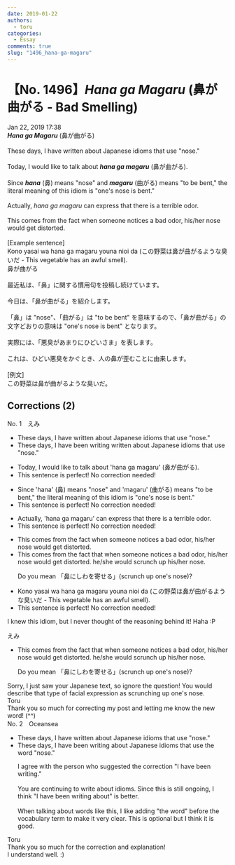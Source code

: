 ```yaml
---
date: 2019-01-22
authors:
  - toru
categories:
  - Essay
comments: true
slug: "1496_hana-ga-magaru"
---
```


# 【No. 1496】<strong><em>Hana ga Magaru</em></strong> (鼻が曲がる - Bad Smelling)
<div class="date">Jan 22, 2019 17:38</div>
<div id="post"><div id="body_show_ori">
<strong><em>Hana ga Magaru</em></strong> (鼻が曲がる)<br/><br/>These days, I have written about Japanese idioms that use "nose."<br/><br/>Today, I would like to talk about <strong><em>hana ga magaru</em></strong> (鼻が曲がる).<br/><br/>Since <strong><em>hana</em></strong> (鼻) means "nose" and <strong><em>magaru</em></strong> (曲がる) means "to be bent," the literal meaning of this idiom is "one's nose is bent."<br/><br/>Actually, <em>hana ga magaru</em> can express that there is a terrible odor.<br/><br/>This comes from the fact when someone notices a bad odor, his/her nose would get distorted.<br/><br/>[Example sentence]<br/>Kono yasai wa hana ga magaru youna nioi da (この野菜は鼻が曲がるような臭いだ - This vegetable has an awful smell).
</div></div>

<!-- more -->

<div id="post_ja"><div id="body_show_mo">
鼻が曲がる<br/><br/>最近私は、「鼻」に関する慣用句を投稿し続けています。<br/><br/>今日は、「鼻が曲がる」を紹介します。<br/><br/>「鼻」は "nose"、「曲がる」は "to be bent" を意味するので、「鼻が曲がる」の文字どおりの意味は "one's nose is bent" となります。<br/><br/>実際には、「悪臭があまりにひどいさま」を表します。<br/><br/>これは、ひどい悪臭をかぐとき、人の鼻が歪むことに由来します。<br/><br/>[例文]<br/>この野菜は鼻が曲がるような臭いだ。
</div></div>

## Corrections (2)
<div id="block"><div class="first_name"> No. 1　<span class="just_name">えみ</span></div><div id="block2">
<ul class="correction_field">
<li class="incorrect">These days, I have written about Japanese idioms that use "nose."</li>
<li class="corrected correct">
These days, I have <span class="f_blue">been writing</span> <span class="sline">written</span> about Japanese idioms that use "nose."
</li>
</ul>
<ul class="correction_field">
<li class="incorrect">Today, I would like to talk about 'hana ga magaru' (鼻が曲がる).</li>
<li class="corrected perfect">This sentence is perfect! No correction needed!</li>
</ul>
<ul class="correction_field">
<li class="incorrect">Since 'hana' (鼻) means "nose" and 'magaru' (曲がる) means "to be bent," the literal meaning of this idiom is "one's nose is bent."</li>
<li class="corrected perfect">This sentence is perfect! No correction needed!</li>
</ul>
<ul class="correction_field">
<li class="incorrect">Actually, 'hana ga magaru' can express that there is a terrible odor.</li>
<li class="corrected perfect">This sentence is perfect! No correction needed!</li>
</ul>
<ul class="correction_field">
<li class="incorrect">This comes from the fact when someone notices a bad odor, his/her nose would get distorted.</li>
<li class="corrected correct">
This comes from the fact <span class="f_blue">that</span> when someone notices a bad odor, <span class="sline">his/her nose would get distorted.</span> <span class="f_blue">he/she would scrunch up his/her nose.</span>
<p class="correction_comment">Do you mean 「鼻にしわを寄せる」(scrunch up one's nose)?</p>
</li>
</ul>
<ul class="correction_field">
<li class="incorrect">Kono yasai wa hana ga magaru youna nioi da (この野菜は鼻が曲がるような臭いだ - This vegetable has an awful smell).</li>
<li class="corrected perfect">This sentence is perfect! No correction needed!</li>
</ul>
<p class="comment_small">
 I knew this idiom, but I never thought of the reasoning behind it! Haha :P
</p>

</div><div class="name"><span class="just_name">えみ</span><br><div class="quote_field"><ul class="correction_field">
<li class="corrected correct">
This comes from the fact <span class="f_blue">that</span> when someone notices a bad odor, <span class="sline">his/her nose would get distorted.</span> <span class="f_blue">he/she would scrunch up his/her nose.</span>
<p class="correction_comment">
Do you mean 「鼻にしわを寄せる」(scrunch up one's nose)?
</p>
</li>
</ul></div>
Sorry, I just saw your Japanese text, so ignore the question! You would describe that type of facial expression as scrunching up one's nose.
</div>
<div class="name"><span class="just_name">Toru</span><br>
Thank you so much for correcting my post and letting me know the new word! (^^)
</div>
</div>
<div id="block"><div class="first_name"> No. 2　<span class="just_name">Oceansea</span></div><div id="block2">
<ul class="correction_field">
<li class="incorrect">These days, I have written about Japanese idioms that use "nose."</li>
<li class="corrected correct">
These days, I <span class="f_blue">have been writing about </span>Japanese idioms that use <span class="f_gray">the word</span> "nose."
<p class="correction_comment">I agree with the person who suggested the correction "I have been writing."<br/><br/>You are continuing to write about idioms. Since this is still ongoing, I think "I have been writing about" is better.<br/><br/>When talking about words like this, I like adding "the word" before the vocabulary term to make it very clear. This is optional but I think it is good.</p>
</li>
</ul>
</div><div class="name"><span class="just_name">Toru</span><br>
Thank you so much for the correction and explanation!<br/>I understand well. :)
</div>
</div>
